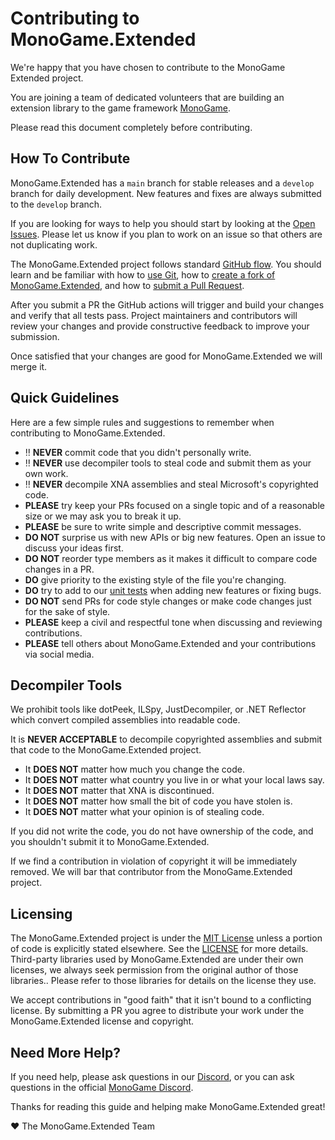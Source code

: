 # Contributing to MonoGame.Extended

We're happy that you have chosen to contribute to the MonoGame Extended project.

You are joining a team of dedicated volunteers that are building an extension library to the game framework [MonoGame](http://www.monogame.net/).

Please read this document completely before contributing.


## How To Contribute

MonoGame.Extended has a `main` branch for stable releases and a `develop` branch for daily development.  New features and fixes are always submitted to the `develop` branch.

If you are looking for ways to help you should start by looking at the [Open Issues](https://github.com/craftworkgames/MonoGame.Extended/issues).  Please let us know if you plan to work on an issue so that others are not duplicating work.

The MonoGame.Extended project follows standard [GitHub flow](https://guides.github.com/introduction/flow/index.html).  You should learn and be familiar with how to [use Git](https://help.github.com/articles/set-up-git/), how to [create a fork of MonoGame.Extended](https://help.github.com/articles/fork-a-repo/), and how to [submit a Pull Request](https://help.github.com/articles/using-pull-requests/).

After you submit a PR the GitHub actions will trigger and build your changes and verify that all tests pass. Project maintainers and contributors will review your changes and provide constructive feedback to improve your submission.

Once satisfied that your changes are good for MonoGame.Extended we will merge it.

## Quick Guidelines

Here are a few simple rules and suggestions to remember when contributing to MonoGame.Extended.

* :bangbang: **NEVER** commit code that you didn't personally write.
* :bangbang: **NEVER** use decompiler tools to steal code and submit them as your own work.
* :bangbang: **NEVER** decompile XNA assemblies and steal Microsoft's copyrighted code.
* **PLEASE** try keep your PRs focused on a single topic and of a reasonable size or we may ask you to break it up.
* **PLEASE** be sure to write simple and descriptive commit messages.
* **DO NOT** surprise us with new APIs or big new features. Open an issue to discuss your ideas first.
* **DO NOT** reorder type members as it makes it difficult to compare code changes in a PR.
* **DO** give priority to the existing style of the file you're changing.
* **DO** try to add to our [unit tests](Source/MonoGame.Extended.Tests) when adding new features or fixing bugs.
* **DO NOT** send PRs for code style changes or make code changes just for the sake of style.
* **PLEASE** keep a civil and respectful tone when discussing and reviewing contributions.
* **PLEASE** tell others about MonoGame.Extended and your contributions via social media.

## Decompiler Tools

We prohibit tools like dotPeek, ILSpy, JustDecompiler, or .NET Reflector which convert compiled assemblies into readable code.

It is **NEVER ACCEPTABLE** to decompile copyrighted assemblies and submit that code to the MonoGame.Extended project.

* It **DOES NOT** matter how much you change the code.
* It **DOES NOT** matter what country you live in or what your local laws say.
* It **DOES NOT** matter that XNA is discontinued.
* It **DOES NOT** matter how small the bit of code you have stolen is.
* It **DOES NOT** matter what your opinion is of stealing code.

If you did not write the code, you do not have ownership of the code, and you shouldn't submit it to MonoGame.Extended.

If we find a contribution in violation of copyright it will be immediately removed.  We will bar that contributor from the MonoGame.Extended project.


## Licensing

The MonoGame.Extended project is under the [MIT License](https://opensource.org/licenses/MIT) unless a portion of code is explicitly stated elsewhere. See the [LICENSE](LICENSE) for more details. Third-party libraries used by MonoGame.Extended are under their own licenses, we always seek permission from the original author of those libraries.. Please refer to those libraries for details on the license they use.

We accept contributions in "good faith" that it isn't bound to a conflicting license.  By submitting a PR you agree to distribute your work under the MonoGame.Extended license and copyright.


## Need More Help?

If you need help, please ask questions in our [Discord](https://discord.gg/xPUEkj9), or you can ask questions in the official [MonoGame Discord](https://discord.gg/monogame).


Thanks for reading this guide and helping make MonoGame.Extended great!

 :heart: The MonoGame.Extended Team
